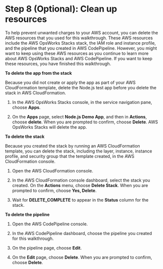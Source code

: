 # Step 8 \(Optional\): Clean up resources<a name="other-services-cp-chef12-cleanup"></a>

To help prevent unwanted charges to your AWS account, you can delete the AWS resources that you used for this walkthrough\. These AWS resources include the AWS OpsWorks Stacks stack, the IAM role and instance profile, and the pipeline that you created in AWS CodePipeline\. However, you might want to keep using these AWS resources as you continue to learn more about AWS OpsWorks Stacks and AWS CodePipeline\. If you want to keep these resources, you have finished this walkthrough\.

**To delete the app from the stack**

Because you did not create or apply the app as part of your AWS CloudFormation template, delete the Node\.js test app before you delete the stack in AWS CloudFormation\.

1. In the AWS OpsWorks Stacks console, in the service navigation pane, choose **Apps**\.

1. On the **Apps** page, select **Node\.js Demo App**, and then in **Actions**, choose **delete**\. When you are prompted to confirm, choose **Delete**\. AWS OpsWorks Stacks will delete the app\.

**To delete the stack**

Because you created the stack by running an AWS CloudFormation template, you can delete the stack, including the layer, instance, instance profile, and security group that the template created, in the AWS CloudFormation console\.

1. Open the AWS CloudFormation console\.

1. In the AWS CloudFormation console dashboard, select the stack you created\. On the **Actions** menu, choose **Delete Stack**\. When you are prompted to confirm, choose **Yes, Delete**\.

1. Wait for **DELETE\_COMPLETE** to appear in the **Status** column for the stack\.

**To delete the pipeline**

1. Open the AWS CodePipeline console\.

1. In the AWS CodePipeline dashboard, choose the pipeline you created for this walkthrough\.

1. On the pipeline page, choose **Edit**\.

1. On the **Edit** page, choose **Delete**\. When you are prompted to confirm, choose **Delete**\.